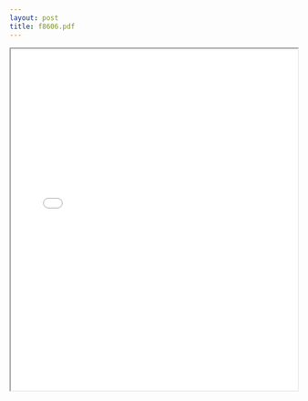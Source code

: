 ```yaml
---
layout: post
title: f8606.pdf
---
```


<div class="pdf-container">
<iframe src="/irs.ea/assets/pdfs/f8606.pdf" height="600" width="100%" allowFullScreen="true"></iframe>
</div>

